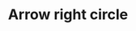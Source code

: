 ---
title: Arrow right circle
tags: ["arrow", "right", "circle", "direction", "pointer"]
icon: arrow-right-circle
svg: '<svg xmlns="http://www.w3.org/2000/svg" width="24" height="24" fill="none" viewBox="0 0 24 24" stroke-width="1.5" stroke-linecap="round" stroke-linejoin="round" stroke="currentColor"><circle cx="12" cy="12.5" r="9"/><path d="M7.5 12.5h9M13 9l3.5 3.5L13 16"/></svg>'
---